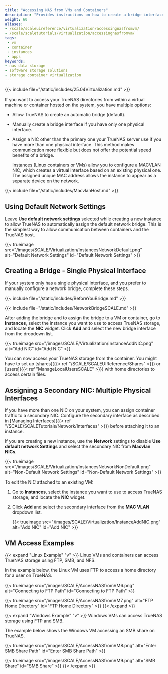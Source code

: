 ```yaml
---
title: "Accessing NAS from VMs and Containers"
description: "Provides instructions on how to create a bridge interface for virtual machines or applications and provides Linux and Windows examples."
weight: 60
aliases: 
- /scale/scaleuireference/virtualization/accessingnasfromvm/
- /scale/scaletutorials/virtualization/accessingnasfromvm/
tags:
 - vm
 - container
 - instances
 - apps
keywords:
- nas data storage
- software storage solutions
- storage container virtualization
---
```


{{< include file="/static/includes/25.04Virtualization.md" >}}

If you want to access your TrueNAS directories from within a virtual machine or container hosted on the system, you have multiple options:

* Allow TrueNAS to create an automatic bridge (default).
* Manually create a bridge interface if you have only one physical interface.
* Assign a NIC other than the primary one your TrueNAS server use if you have more than one physical interface.
  This method makes communication more flexible but does not offer the potential speed benefits of a bridge.
  
  Instances (Linux containers or VMs) allow you to configure a MACVLAN NIC, which creates a virtual interface based on an existing physical one.
  The assigned unique MAC address allows the instance to appear as a separate device on the network.

{{< include file="/static/includes/MacvlanHost.md" >}}

## Using Default Network Settings

Leave **Use default network settings** selected while creating a new instance to allow TrueNAS to automatically assign the default network bridge.
This is the simplest way to allow communication between containers and the TrueNAS host.

{{< trueimage src="/images/SCALE/Virtualization/InstancesNetworkDefault.png" alt="Default Network Settings" id="Default Network Settings" >}}

## Creating a Bridge - Single Physical Interface

If your system only has a single physical interface, and you prefer to manually configure a network bridge, complete these steps.

{{< include file="/static/includes/BeforeYouBridge.md" >}}

{{< include file="/static/includes/NetworkBridgeSCALE.md" >}}

After adding the bridge and to assign the bridge to a VM or container, go to **Instances**, select the instance you want to use to access TrueNAS storage, and locate the **NIC** widget.
Click **Add** and select the new bridge interface from the dropdown list.

{{< trueimage src="/images/SCALE/Virtualization/InstanceAddNIC.png" alt="Add NIC" id="Add NIC" >}}

You can now access your TrueNAS storage from the container.
You might have to set up [shares]({{< ref "/SCALE/SCALEUIReference/Shares" >}}) or [users]({{< ref "ManageLocalUsersSCALE" >}}) with home directories to access certain files.

## Assigning a Secondary NIC: Multiple Physical Interfaces

If you have more than one NIC on your system, you can assign container traffic to a secondary NIC.
Configure the secondary interface as described in [Managing Interfaces]({{< ref "/SCALE/SCALETutorials/Network/Interfaces" >}}) before attaching it to an instance.

If you are creating a new instance, use the **Network** settings to disable **Use default network Settings** and select the secondary NIC from **Macvlan NICs**.

{{< trueimage src="/images/SCALE/Virtualization/InstancesNetworkNonDefault.png" alt="Non-Default Network Settings" id="Non-Default Network Settings" >}}

To edit the NIC attached to an existing VM:

1. Go to **Instances**, select the instance you want to use to access TrueNAS storage, and locate the **NIC** widget.

2. Click **Add** and select the secondary interface from the **MAC VLAN** dropdown list.

   {{< trueimage src="/images/SCALE/Virtualization/InstanceAddNIC.png" alt="Add NIC" id="Add NIC" >}}

## VM Access Examples

{{< expand "Linux Example" "v" >}}
Linux VMs and containers can access TrueNAS storage using FTP, SMB, and NFS.

In the example below, the Linux VM uses FTP to access a home directory for a user on TrueNAS.

{{< trueimage src="/images/SCALE/AccessNASfromVM6.png" alt="Connecting to FTP Path" id="Connecting to FTP Path" >}}

{{< trueimage src="/images/SCALE/AccessNASfromVM7.png" alt="FTP Home Directory" id="FTP Home Directory" >}}
{{< /expand >}}

{{< expand "Windows Example" "v" >}}
Windows VMs can access TrueNAS storage using FTP and SMB.

The example below shows the Windows VM accessing an SMB share on TrueNAS.

{{< trueimage src="/images/SCALE/AccessNASfromVM8.png" alt="Enter SMB Share Path" id="Enter SMB Share Path" >}}

{{< trueimage src="/images/SCALE/AccessNASfromVM9.png" alt="SMB Share" id="SMB Share" >}}
{{< /expand >}}
